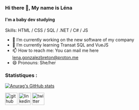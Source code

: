 ### Hi there 👋, My name is Léna

#### I'm a baby dev studying

Skills:  HTML / CSS / SQL / .NET / C# / JS 

- 🔭 I’m currently working on the new software of my company 
- 🌱 I’m currently learning Transat SQL and VueJS 
- 📫 How to reach me: You can mail me here lena.gonzalezbreton@proton.me 
- 😄 Pronouns: She/her 

### Statistiques :
[![Anurag's GitHub stats](https://github-readme-stats.vercel.app/api?username=LenaGonzalezBreton)](https://github.com/anuraghazra/github-readme-stats)

[<img src='https://cdn.jsdelivr.net/npm/simple-icons@3.0.1/icons/github.svg' alt='github' height='40'>](https://github.com/LenaGonzalezBreton)  [<img src='https://cdn.jsdelivr.net/npm/simple-icons@3.0.1/icons/linkedin.svg' alt='linkedin' height='40'>](https://www.linkedin.com/in/lenagonzalezbreton/)  [<img src='https://cdn.jsdelivr.net/npm/simple-icons@3.0.1/icons/twitter.svg' alt='twitter' height='40'>](https://twitter.com/LeDidDev)  
